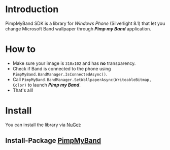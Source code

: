 Introduction
============
PimpMyBand SDK is a library for _Windows Phone_ (Silverlight 8.1) that let you change Microsoft Band wallpaper through **_Pimp my Band_** application.

How to
======

* Make sure your image is `310x102` and has **no** transparency.
* Check if Band is connected to the phone using `PimpMyBand.BandManager.IsConnectedAsync()`.
* Call `PimpMyBand.BandManager.SetWallpaperAsync(WriteableBitmap, Color)` to launch **_Pimp my Band_**.
* That's all!

Install
=======
You can install the library via [NuGet]:

Install-Package [PimpMyBand]
------------------------------

[NuGet]:http://nuget.org/
[PimpMyBand]:http://nuget.org/packages/PimpMyBand
